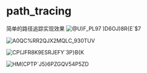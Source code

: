 # path_tracing
简单的路径追踪实现效果
![@U)F_PL97 )D6OJ)8R{E`$7](https://user-images.githubusercontent.com/56970603/194981074-36606dc4-15cf-4d1a-89d6-ded8e7c91afb.png)

![A0QC%RR2QJX2MQLC_930TUV](https://user-images.githubusercontent.com/56970603/194981146-a9c3f3c5-aa82-4a78-91a5-a153c0278632.png)

![CP(JFR8K9ESRJEFY`3P}B{K](https://user-images.githubusercontent.com/56970603/194981158-86886534-673a-4bfb-9c75-bb31c8189bbb.png)

![HM(CPTP`J5}6PZGQV54P5ZD](https://user-images.githubusercontent.com/56970603/194981296-fda9597a-f5e6-4d62-b407-e2ceee4c38f0.png)
